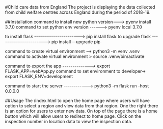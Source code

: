 #Child care data from England
The project is displaying the data collected from child welfare centres across England during the period of 2018-19. 

##Installation
command to install new python version---> pyenv install 3.7.0
command to set python env version ------> pyenv local 3.7.0

to install flask -----------------------> pip install flask
to upgrade flask -----------------------> pip install --upgrade pip

command to create virtual environment --> python3 -m venv .venv
command to activate virtual environment > source .venv/bin/activate

command to export the app --------------> export FLASK_APP=webApp.py
command to set environment to developer-> export FLASK_ENV=development

command to start the server ------------> python3 -m flask run -host 0.0.0.0

##Usage
The /index.html to open the home page where users will have option to select a region and 
view data from that region. One the right there is an option for users to enter new data. 
On top of the page there is a home button which will allow users to redirect to home page.
Click on the inspection number in location data to view the inspection data.
